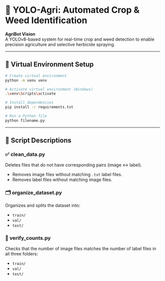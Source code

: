 # 🌾 YOLO-Agri: Automated Crop & Weed Identification

**AgriBot Vision**  
A YOLOv8-based system for real-time crop and weed detection to enable precision agriculture and selective herbicide spraying.

---

## 🐍 Virtual Environment Setup

```bash
# Create virtual environment
python -m venv venv

# Activate virtual environment (Windows)
.\venv\Scripts\activate

# Install dependencies
pip install -r requirements.txt

# Run a Python file
python filename.py
```

---

## 🧹 Script Descriptions

### ✅ clean_data.py
Deletes files that do not have corresponding pairs (image <-> label).  
- Removes image files without matching `.txt` label files.
- Removes label files without matching image files.

### 🗂️ organize_dataset.py
Organizes and splits the dataset into:
- `train/`
- `val/`
- `test/`

### 🔎 verify_counts.py
Checks that the number of image files matches the number of label files in all three folders:
- `train/`
- `val/`
- `test/`
